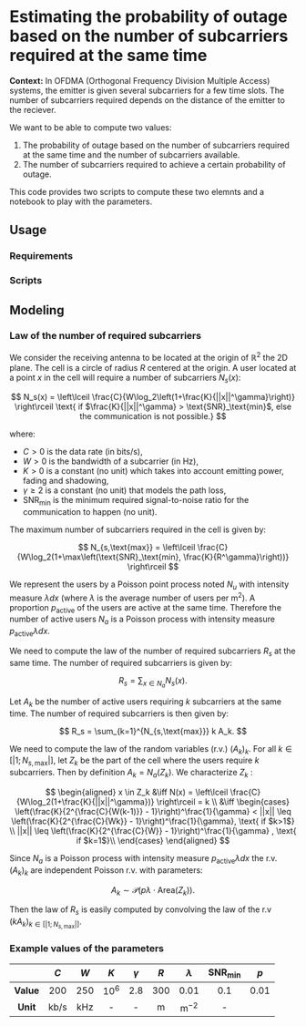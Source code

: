 # Estimating the probability of outage based on the number of subcarriers required at the same time

**Context:** In OFDMA (Orthogonal Frequency Division Multiple Access) systems, the emitter is given several subcarriers for a few time
slots. The number of subcarriers required depends on the distance of the emitter to the reciever. 

We want to be able to compute two values:

1. The probability of outage based on the number of subcarriers required at the same time and the number of subcarriers available.
2. The number of subcarriers required to achieve a certain probability of outage.

This code provides two scripts to compute these two elemnts and a notebook to play with the parameters.

## Usage

### Requirements

### Scripts

## Modeling

### Law of the number of required subcarriers

We consider the receiving antenna to be located at the origin of $\mathbb{R}^2$ the 2D plane. The cell is a circle of radius $R$ centered at the origin.
A user located at a point $x$ in the cell will require a number of subcarriers $N_s(x)$:

$$
N_s(x) = \left\lceil \frac{C}{W\log_2\left(1+\frac{K}{||x||^\gamma}\right)} \right\rceil \text{ if $\frac{K}{||x||^\gamma} > \text{SNR}_\text{min}$, else the communication is not possible.}
$$

where:

* $C>0$ is the data rate (in bits/s),
* $W>0$ is the bandwidth of a subcarrier (in Hz),
* $K>0$ is a constant (no unit) which takes into account emitting power, fading and shadowing,
* $\gamma\geq 2$ is a constant (no unit) that models the path loss,
* $\text{SNR}_\text{min}$ is the minimum required signal-to-noise ratio for the communication to happen (no unit).

The maximum number of subcarriers required in the cell is given by:

$$
N_{s,\text{max}} = \left\lceil \frac{C}{W\log_2(1+\max\left(\text{SNR}_\text{min}, \frac{K}{R^\gamma}\right))} \right\rceil
$$

We represent the users by a Poisson point process noted $N_u$ with intensity measure $\lambda dx$ (where $\lambda$ is the average number of users per $\text{m}^2$). A proportion $p_\text{active}$ of the users are active at the same time. Therefore the number of active users $N_a$ is a Poisson process with intensity measure $p_\text{active}\lambda dx$.

We need to compute the law of the number of required subcarriers $R_s$ at the same time. The number of required subcarriers is given by:

$$
R_s = \sum_{x \in N_a} N_s(x).
$$

Let $A_k$ be the number of active users requiring $k$ subcarriers at the same time. The number of required subcarriers is then given by:

$$
R_s = \sum_{k=1}^{N_{s,\text{max}}} k A_k.
$$

We need to compute the law of the random variables (r.v.) $(A_k)_k$. For all $k\in[|1;N_{s,\text{max}}|]$, let $Z_k$ be the part of the cell where the users require $k$ subcarriers. Then by definition $A_k = N_a(Z_k)$. We characterize $Z_k$ :

$$
\begin{aligned}
x \in Z_k &\iff N(x) = \left\lceil \frac{C}{W\log_2(1+\frac{K}{||x||^\gamma})} \right\rceil = k \\
&\iff 
\begin{cases}
    \left(\frac{K}{2^{\frac{C}{W(k-1)}} - 1}\right)^\frac{1}{\gamma} < ||x|| \leq \left(\frac{K}{2^{\frac{C}{Wk}} - 1}\right)^\frac{1}{\gamma}, \text{ if $k>1$} \\
    ||x|| \leq \left(\frac{K}{2^{\frac{C}{W}} - 1}\right)^\frac{1}{\gamma} , \text{ if $k=1$}\\
\end{cases}
\end{aligned}
$$

Since $N_a$ is a Poisson process with intensity measure $p_\text{active}\lambda dx$ the r.v. $(A_k)_k$ are independent Poisson r.v. with parameters:

$$
A_k \sim \mathcal{P}(p\lambda \cdot \text{Area}(Z_k)).
$$

Then the law of $R_s$ is easily computed by convolving the law of the r.v $(kA_k)_{k \in [|1;N_{s,\text{max}}|]}$.

### Example values of the parameters

|                |  $C$   | $W$   | $K$    | $\gamma$ | $R$  | $\lambda$ | $\text{SNR}_\text{min}$ | $p$   |
|:--------------:|:---:     |:-----:|:------:|:--------:|:----:|:---------:|:-----------------------:|:-----:|
| **Value**     | 200    | 250   | $10^6$ | 2.8      | 300  | 0.01      | 0.1                     | 0.01  |
| **Unit**      | kb/s    | kHz   | -      | -        | m    | $\text{m}^{-2}$  | -                       |
